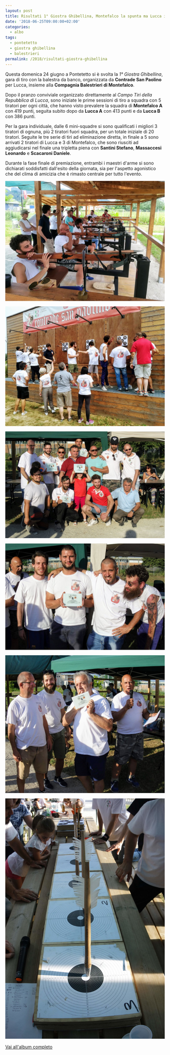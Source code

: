 ```yaml
---
layout: post
title: Risultati 1° Giostra Ghibellina, Montefalco la spunta ma Lucca insegue
date: '2018-06-25T09:00:00+02:00'
categories:
  - albo
tags:
  - pontetetto
  - giostra ghibellina
  - balestrieri
permalink: /2018/risultati-giostra-ghibellina
---
```


Questa domenica 24 giugno a Pontetetto si è svolta la *1° Giostra Ghibellina*,
gara di tiro con la balestra da banco, organizzata da **Contrade San Paolino**
per Lucca, insieme alla **Compagnia Balestrieri di Montefalco**.

<!-- more -->

Dopo il pranzo conviviale organizzato direttamente al *Campo Tiri della
Repubblica di Lucca*, sono iniziate le prime sessioni di tiro a squadra con 5
tiratori per ogni città, che hanno visto prevalere la squadra di **Montefalco
A** con 419 punti, seguita subito dopo da **Lucca A** con 413 punti e da **Lucca
B** con 386 punti.

Per la gara individuale, dalle 6 mini-squadre si sono qualificati i migliori 3
tiratori di ognuna, più 2 tiratori fuori squadra, per un totale iniziale di 20
tiratori. Seguite le tre serie di tiri ad eliminazione diretta, in finale a 5
sono arrivati 2 tiratori di Lucca e 3 di Montefalco, che sono riusciti ad
aggiudicarsi nel finale una tripletta piena con **Santini Stefano**,
**Massaccesi Leonardo** e **Scacaroni Daniele**.

Durante la fase finale di premiazione, entrambi i maestri d'arme si sono
dichiarati soddisfatti dall'esito della giornata, sia per l'aspetto agonistico
che del clima di amicizia che è rimasto centrale per tutto l'evento.

![Balestrieri al tiro](/assets/images/2018/giostra-ghibellina/balestrieri.jpg)

![Tabellone campo tiri](/assets/images/2018/giostra-ghibellina/tabellone-campo-tiri.jpg)

![Gara a squadre: primi classificati](/assets/images/2018/giostra-ghibellina/squadre_primi.jpg)

![Gara a squadre: secondi classificati](/assets/images/2018/giostra-ghibellina/squadre_secondi.jpg)

![Gara a squadre: terzi classificati](/assets/images/2018/giostra-ghibellina/squadre_terzi.jpg)

![Gara individuale: primi classificati](/assets/images/2018/giostra-ghibellina/individuale.jpg)

[Vai all'album completo](https://photos.app.goo.gl/PZ32ghPYowUTsMN1A)
